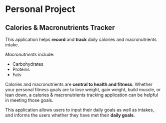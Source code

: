 # Personal Project

## Calories & Macronutrients Tracker

This application helps **record** and **track** daily calories and macronutrients intake.


*Macronutrients* include:
- Carbohydrates
- Proteins
- Fats

Calories and macronutrients are **central to health and fitness**. 
Whether your personal fitness goals are to lose weight, gain weight, build muscle, or lean down, 
a calories & macronutrients tracking application can be helpful in meeting those goals. 

This application allows users to input their daily goals as well as intakes, 
and informs the users whether they have met their **daily goals**. 
